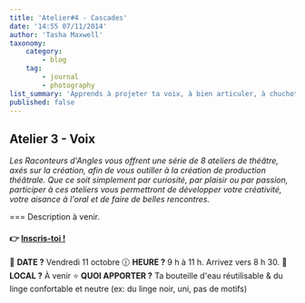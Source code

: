 ```yaml
---
title: 'Atelier#4 - Cascades'
date: '14:55 07/11/2014'
author: 'Tasha Maxwell'
taxonomy:
    category:
        - blog
    tag:
        - journal
        - photography
list_summary: 'Apprends à projeter ta voix, à bien articuler, à chuchoter et à créer des personnages au travers d''accents.'
published: false
---
```


## Atelier 3 - Voix

_Les Raconteurs d'Angles vous offrent une série de 8 ateliers de théâtre, axés sur la création, afin de vous outiller à la création de production théâtrale.
Que ce soit simplement par curiosité, par plaisir ou par passion, participer à ces ateliers vous permettront de développer votre créativité, votre aisance à l'oral et de faire de belles rencontres._

===
Description à venir.

#### 👉 [Inscris-toi !](https://lepointdevente.com/billets/kbg241011001)
📆 **DATE ?** Vendredi 11 octobre
🕧 **HEURE ?** 9 h à 11 h. Arrivez vers 8 h 30.
📍 **LOCAL ?** À venir
⭐ **QUOI APPORTER ?** Ta bouteille d'eau réutilisable & du linge confortable et neutre (ex: du linge noir, uni, pas de motifs)